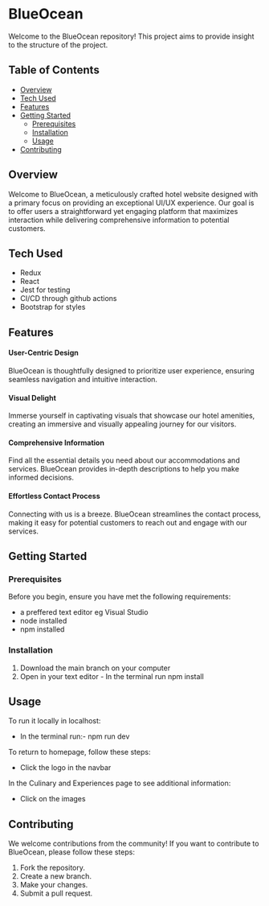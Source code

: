 # BlueOcean

Welcome to the BlueOcean repository! This project aims to provide insight to the structure of the project.

## Table of Contents
- [Overview](#overview)
- [Tech Used](#tech-used)
- [Features](#features)
- [Getting Started](#getting-started)
  - [Prerequisites](#prerequisites)
  - [Installation](#installation)
  - [Usage](#usage)
- [Contributing](#contributing)


## Overview
Welcome to BlueOcean, a meticulously crafted hotel website designed with a primary focus on providing an exceptional UI/UX experience. Our goal is to offer users a straightforward yet engaging platform that maximizes interaction while delivering comprehensive information to potential customers.

## Tech Used
- Redux 
- React
- Jest for testing
- CI/CD through github actions
- Bootstrap for styles

## Features

#### User-Centric Design
BlueOcean is thoughtfully designed to prioritize user experience, ensuring seamless navigation and intuitive interaction.

#### Visual Delight
Immerse yourself in captivating visuals that showcase our hotel amenities, creating an immersive and visually appealing journey for our visitors.

#### Comprehensive Information
Find all the essential details you need about our accommodations and services. BlueOcean provides in-depth descriptions to help you make informed decisions.

#### Effortless Contact Process
Connecting with us is a breeze. BlueOcean streamlines the contact process, making it easy for potential customers to reach out and engage with our services.

## Getting Started

### Prerequisites

Before you begin, ensure you have met the following requirements:

- a preffered text editor eg Visual Studio
- node installed
- npm installed

### Installation

1. Download the main branch on your computer
2. Open in your text editor - In the terminal run npm install

## Usage

To run it locally in localhost:
- In the terminal run:- npm run dev

To return to homepage, follow these steps:
- Click the logo in the navbar

In the Culinary and Experiences page to see additional information:
- Click on the images

## Contributing

We welcome contributions from the community! If you want to contribute to BlueOcean, please follow these steps:

1. Fork the repository.
2. Create a new branch.
3. Make your changes.
4. Submit a pull request.


